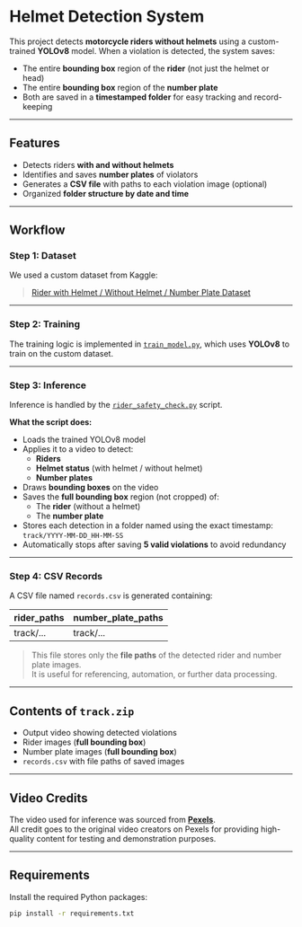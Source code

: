 # Helmet Detection System

This project detects **motorcycle riders without helmets** using a custom-trained **YOLOv8** model. When a violation is detected, the system saves:

- The entire **bounding box** region of the **rider** (not just the helmet or head)
- The entire **bounding box** region of the **number plate**
- Both are saved in a **timestamped folder** for easy tracking and record-keeping

---

## Features

- Detects riders **with and without helmets**
- Identifies and saves **number plates** of violators
- Generates a **CSV file** with paths to each violation image (optional)
- Organized **folder structure by date and time**

---

## Workflow

### Step 1: Dataset

We used a custom dataset from Kaggle:

> [Rider with Helmet / Without Helmet / Number Plate Dataset](https://www.kaggle.com/datasets/aneesarom/rider-with-helmet-without-helmet-number-plate/data)

---

### Step 2: Training

The training logic is implemented in [`train_model.py`](./train_model.py), which uses **YOLOv8** to train on the custom dataset.

---

### Step 3: Inference

Inference is handled by the [`rider_safety_check.py`](./rider_safety_check.py) script.

**What the script does:**

- Loads the trained YOLOv8 model
- Applies it to a video to detect:
  - **Riders**
  - **Helmet status** (with helmet / without helmet)
  - **Number plates**
- Draws **bounding boxes** on the video
- Saves the **full bounding box** region (not cropped) of:
  - The **rider** (without a helmet)
  - The **number plate**
- Stores each detection in a folder named using the exact timestamp:  
  `track/YYYY-MM-DD_HH-MM-SS`
- Automatically stops after saving **5 valid violations** to avoid redundancy

---

### Step 4: CSV Records

A CSV file named `records.csv` is generated containing:

| rider_paths       | number_plate_paths |
|-------------------|--------------------|
| track/...         | track/...          |

> This file stores only the **file paths** of the detected rider and number plate images.  
> It is useful for referencing, automation, or further data processing.



---

## Contents of `track.zip`

- Output video showing detected violations
- Rider images (**full bounding box**)
- Number plate images (**full bounding box**)
- `records.csv` with file paths of saved images

---



## Video Credits

The video used for inference was sourced from **[Pexels](https://pexels.com)**.  
All credit goes to the original video creators on Pexels for providing high-quality content for testing and demonstration purposes.

---

## Requirements

Install the required Python packages:

```bash
pip install -r requirements.txt

